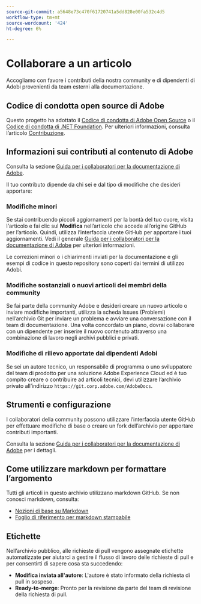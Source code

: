 ```yaml
---
source-git-commit: a5648e73c470f61720741a5dd828e00fa532c4d5
workflow-type: tm+mt
source-wordcount: '424'
ht-degree: 6%

---
```

# Collaborare a un articolo

Accogliamo con favore i contributi della nostra community e di dipendenti di Adobi provenienti da team esterni alla documentazione.


## Codice di condotta open source di Adobe

Questo progetto ha adottato il [Codice di condotta di Adobe Open Source](code-of-conduct.md) o il [Codice di condotta di .NET Foundation](https://dotnetfoundation.org/code-of-conduct). Per ulteriori informazioni, consulta l’articolo [Contribuzione](contributing.md).

## Informazioni sui contributi al contenuto di Adobe

Consulta la sezione [Guida per i collaboratori per la documentazione di Adobe](https://experienceleague.adobe.com/docs/contributor/contributor-guide/introduction.html).

Il tuo contributo dipende da chi sei e dal tipo di modifiche che desideri apportare:

### Modifiche minori

Se stai contribuendo piccoli aggiornamenti per la bontà del tuo cuore, visita l&#39;articolo e fai clic sul **Modifica** nell’articolo che accede all’origine GitHub per l’articolo. Quindi, utilizza l’interfaccia utente GitHub per apportare i tuoi aggiornamenti. Vedi il generale [Guida per i collaboratori per la documentazione di Adobe](https://experienceleague.adobe.com/docs/contributor/contributor-guide/introduction.html) per ulteriori informazioni.

Le correzioni minori o i chiarimenti inviati per la documentazione e gli esempi di codice in questo repository sono coperti dai termini di utilizzo Adobi.

### Modifiche sostanziali o nuovi articoli dei membri della community

Se fai parte della community Adobe e desideri creare un nuovo articolo o inviare modifiche importanti, utilizza la scheda Issues (Problemi) nell’archivio Git per inviare un problema e avviare una conversazione con il team di documentazione. Una volta concordato un piano, dovrai collaborare con un dipendente per inserire il nuovo contenuto attraverso una combinazione di lavoro negli archivi pubblici e privati.

<!--
If you submit a pull request with significant changes to documentation and code examples, you'll see a message in the pull request asking you to submit an online contribution license agreement (CLA). We need you to complete the online form before we can review your pull request.
-->

### Modifiche di rilievo apportate dai dipendenti Adobi

Se sei un autore tecnico, un responsabile di programma o uno sviluppatore del team di prodotto per una soluzione Adobe Experience Cloud ed è tuo compito creare o contribuire ad articoli tecnici, devi utilizzare l’archivio privato all’indirizzo `https://git.corp.adobe.com/AdobeDocs`.

<!--Employees from other parts of the Adobe world should use the public repository for minor updates.-->

## Strumenti e configurazione

I collaboratori della community possono utilizzare l’interfaccia utente GitHub per effettuare modifiche di base o creare un fork dell’archivio per apportare contributi importanti.

Consulta la sezione [Guida per i collaboratori per la documentazione di Adobe](https://experienceleague.adobe.com/docs/contributor/contributor-guide/introduction.html) per i dettagli.

## Come utilizzare markdown per formattare l’argomento

Tutti gli articoli in questo archivio utilizzano markdown GitHub. Se non conosci markdown, consulta:

* [Nozioni di base su Markdown](https://help.github.com/articles/getting-started-with-writing-and-formatting-on-github/)
* [Foglio di riferimento per markdown stampabile](https://guides.github.com/pdfs/markdown-cheatsheet-online.pdf)

## Etichette

Nell’archivio pubblico, alle richieste di pull vengono assegnate etichette automatizzate per aiutarci a gestire il flusso di lavoro delle richieste di pull e per consentirti di sapere cosa sta succedendo:

* **Modifica inviata all&#39;autore**: L&#39;autore è stato informato della richiesta di pull in sospeso.
* **Ready-to-merge**: Pronto per la revisione da parte del team di revisione della richiesta di pull.
